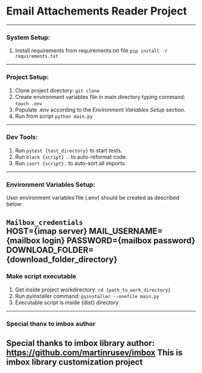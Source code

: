 # Email Attachements Reader Project
---
### System Setup:

1. Install requirements from requirements.txt file `pip install -r requirements.txt`
---
### Project Setup:

1. Clone project directory: `git clone`
2. Create environment variables file in main directory typing command: `touch .env`
3. Populate .env according to the *Environment Variables Setup* section.
4. Run from script `python main.py`
---
### Dev Tools:

1. Run `pytest {test_directory}` to start tests.
2. Run `black {script} .` to auto-reformat code.
3. Run `isort {script}.` to auto-sort all imports
---
### Environment Variables Setup:

User environment variables file (.env) should be created as described below:  

`Mailbox_credentials`  
HOST={imap server}
MAIL_USERNAME={mailbox login}
PASSWORD={mailbox password}
DOWNLOAD_FOLDER={download_folder_directory}
---
### Make script executable

1. Get inside project workdirectory: `cd {path_to_work_directory}`
2. Run pyinstaller command: `pyinstaller --onefile main.py`
3. Executable script is inside {dist} directory
---
### Special thanx to imbox author

Special thanks to imbox library author: https://github.com/martinrusev/imbox
This is imbox library customization project
---